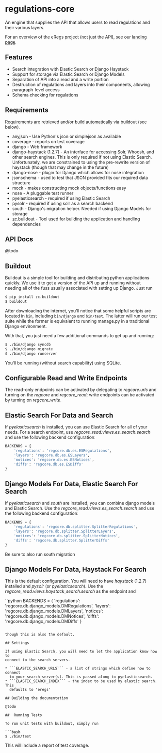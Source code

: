 regulations-core
================

An engine that supplies the API that allows users to read regulations and
their various layers. 

For an overview of the eRegs project (not just the API), see our
[landing page](http://eregs.github.io/eregulations/).

## Features

* Search integration with Elastic Search or Django Haystack
* Support for storage via Elastic Search or Django Models
* Separation of API into a read and a write portion
* Destruction of regulations and layers into their components, allowing
  paragraph-level access
* Schema checking for regulations

## Requirements

Requirements are retrieved and/or build automatically via buildout (see
below).

* anyjson - Use Python's json or simplejson as available
* coverage - reports on test coverage
* django - Web framework
* django-haystack (1.2.7) - An interface for accessing Solr, Whoosh, and
  other search engines. This is only required if not using Elastic Search.
  Unfortunately, we are constrained to using the pre-rewrite version of
  haystack (though that may change in the future)
* django-nose - plugin for Django which allows for nose integration
* jsonschema - used to test that JSON provided fits our required data
  structure
* mock - makes constructing mock objects/functions easy
* nose - A pluggable test runner
* pyelasticsearch - required if using Elastic Search
* pysolr - required if using solr as a search backend
* south - Django's migration helper. Needed if using Django Models for
  storage
* zc.buildout - Tool used for building the application and handling
  dependencies

## API Docs

@todo

## Buildout

Buildout is a simple tool for building and distributing python applications
quickly. We use it to get a version of the API up and running without
needing all of the fuss usually associated with setting up Django. Just run

```bash
$ pip install zc.buildout
$ buildout
```

After downloading the internet, you'll notice that some helpful scripts are
located in ```bin```, including ```bin/django``` and ```bin/test```. The
latter will run our test suite while the former is equivalent to running
manage.py in a traditional Django environment.

With that, you just need a few additional commands to get up and running:
```bash
$ ./bin/django syncdb
$ ./bin/django migrate
$ ./bin/django runserver
```

You'll be running (without search capability) using SQLite.

## Configurable Read and Write Endpoints

The read-only endpoints can be activated by delegating to *regcore.urls*
and turning on the *regcore* and *regcore_read*; write endpoints can be
activated by turning on *regcore_write*.

## Elastic Search For Data and Search

If *pyelasticsearch* is installed, you can use Elastic Search for all of
your needs. For a search endpoint, use *regcore_read.views.es_search.search* 
and use the following backend configuration:

```python
BACKENDS = {
    'regulations': 'regcore.db.es.ESRegulations',
    'layers': 'regcore.db.es.ESLayers',
    'notices': 'regcore.db.es.ESNotices',
    'diffs': 'regcore.db.es.ESDiffs'
}
```

## Django Models For Data, Elastic Search For Search

If *pyelasticsearch* and *south* are installed, you can combine django
models and Elastic Search. Use the *regcore_read.views.es_search.search* and
use the following backend configuration:

```python
BACKENDS = {
    'regulations': 'regcore.db.splitter.SplitterRegulations',
    'layers': 'regcore.db.splitter.SplitterLayers',
    'notices': 'regcore.db.splitter.SplitterNotices',
    'diffs': 'regcore.db.splitter.SplitterDiffs'
}
```

Be sure to also run south migration

## Django Models For Data, Haystack For Search

This is the default configuration. You will need to have *haystack* (1.2.7)
installed and *pysolr* (or *pyelasticsearch*). Use the
*regcore_read.views.haystack_search.search* as the endpoint and

``python
BACKENDS = {
    'regulations': 'regcore.db.django_models.DMRegulations',
    'layers': 'regcore.db.django_models.DMLayers',
    'notices': 'regcore.db.django_models.DMNotices',
    'diffs': 'regcore.db.django_models.DMDiffs'
}
```

though this is also the default.

## Settings

If using Elastic Search, you will need to let the application know how to
connect to the search servers.

* ```ELASTIC_SEARCH_URLS``` - a list of strings which define how to connect
  to your search server(s). This is passed along to pyelasticsearch.
* ```ELASTIC_SEARCH_INDEX``` - the index to be used by elastic search. This
  defaults to 'eregs'

## Building the documentation

@todo

##  Running Tests

To run unit tests with buildout, simply run 

```bash
$ ./bin/test
```

This will include a report of test coverage.
